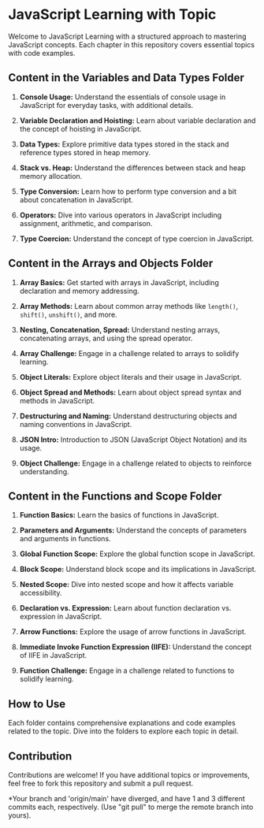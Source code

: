 # JavaScript Learning with Topic

Welcome to JavaScript Learning with a structured approach to mastering JavaScript concepts. Each chapter in this repository covers essential topics with code examples.

## Content in the Variables and Data Types Folder

1. **Console Usage:** Understand the essentials of console usage in JavaScript for everyday tasks, with additional details.

2. **Variable Declaration and Hoisting:** Learn about variable declaration and the concept of hoisting in JavaScript.

3. **Data Types:** Explore primitive data types stored in the stack and reference types stored in heap memory.

4. **Stack vs. Heap:** Understand the differences between stack and heap memory allocation.

5. **Type Conversion:** Learn how to perform type conversion and a bit about concatenation in JavaScript.

6. **Operators:** Dive into various operators in JavaScript including assignment, arithmetic, and comparison.

7. **Type Coercion:** Understand the concept of type coercion in JavaScript.

## Content in the Arrays and Objects Folder

1. **Array Basics:** Get started with arrays in JavaScript, including declaration and memory addressing.

2. **Array Methods:** Learn about common array methods like `length()`, `shift()`, `unshift()`, and more.

3. **Nesting, Concatenation, Spread:** Understand nesting arrays, concatenating arrays, and using the spread operator.

4. **Array Challenge:** Engage in a challenge related to arrays to solidify learning.

5. **Object Literals:** Explore object literals and their usage in JavaScript.

6. **Object Spread and Methods:** Learn about object spread syntax and methods in JavaScript.

7. **Destructuring and Naming:** Understand destructuring objects and naming conventions in JavaScript.

8. **JSON Intro:** Introduction to JSON (JavaScript Object Notation) and its usage.

9. **Object Challenge:** Engage in a challenge related to objects to reinforce understanding.

## Content in the Functions and Scope Folder

1. **Function Basics:** Learn the basics of functions in JavaScript.

2. **Parameters and Arguments:** Understand the concepts of parameters and arguments in functions.

3. **Global Function Scope:** Explore the global function scope in JavaScript.

4. **Block Scope:** Understand block scope and its implications in JavaScript.

5. **Nested Scope:** Dive into nested scope and how it affects variable accessibility.

6. **Declaration vs. Expression:** Learn about function declaration vs. expression in JavaScript.

7. **Arrow Functions:** Explore the usage of arrow functions in JavaScript.

8. **Immediate Invoke Function Expression (IIFE):** Understand the concept of IIFE in JavaScript.

9. **Function Challenge:** Engage in a challenge related to functions to solidify learning.

## How to Use

Each folder contains comprehensive explanations and code examples related to the topic. Dive into the folders to explore each topic in detail.

## Contribution

Contributions are welcome! If you have additional topics or improvements, feel free to fork this repository and submit a pull request.

\*Your branch and 'origin/main' have diverged, and have 1 and 3 different commits each, respectively. (Use "git pull" to merge the remote branch into yours).
